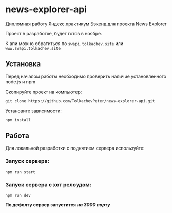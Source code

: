 # news-explorer-api
Дипломная работу Яндекс.практикум
Бэкенд для проекта News Explorer

Проект в разработке, будет готов в ноябре.

К апи можно обратиться по `swapi.tolkachev.site` или `www.swapi.tolkachev.site`

## Установка

Перед началом работы необходимо проверить наличие установленного node.js и npm

Скопируйте проект на компьютер:

```
git clone https://github.com/TolkachevPeter/news-explorer-api.git
```

Установите зависимости:

```
npm install
```

## Работа

Для локальной разработки с поднятием сервера используйте:

### Запуск сервера:

```
npm run start
```

### Запуск сервера с хот релоудом:

```
npm run dev
```

**По дефолту сервер запустится _на 3000 порту_**
